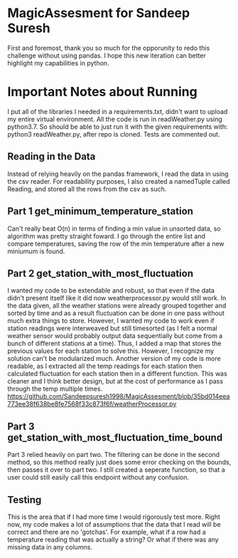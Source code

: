 # MagicAssesment for Sandeep Suresh

First and foremost, thank you so much for the opporunity to redo this challenge without using pandas. I hope this new iteration can better highlight my 
capabilities in python.

# Important Notes about Running
  I put all of the libraries I needed in a requirements.txt, didn't want to upload my entire virtual environment. All the code is run in
  readWeather.py using python3.7. So should be able to just run it with the given requirements with: python3 readWeather.py, after repo 
  is cloned. Tests are commented out.

## Reading in the Data
  Instead of relying heavily on the pandas framework, I read the data in using the csv reader. For readability purposes, I also created a
  namedTuple called Reading, and stored all the rows from the csv as such.

## Part 1 get_minimum_temperature_station
  Can't really beat O(n) in terms of finding a min value in unsorted data, so algorithm was pretty straight foward. I go through the entire
  list and compare temperatures, saving the row of the min temperature after a new miniumum is found. 

## Part 2 get_station_with_most_fluctuation
  I wanted my code to be extendable and robust, so that even if the data didn't present itself like it did now weatherprocessor.py would still work.
  In the data given, all the weather stations were already grouped together and sorted by time and as a result fluctuation can be done in one pass without
  much extra things to store. However, I wanted my code to work even if station readings were interweaved but still timesorted (as I felt a normal 
  weather sensor would probably output data sequentially but come from a bunch of different stations at a time). Thus, I added a map that stores the 
  previous values for each station to solve this. However, I recognize my solution can't be modularized much. Another version of my code is more readable,
  as I extracted all the temp readings for each station then calculated fluctuation for each station then in a different function. This was cleaner and I 
  think better design, but at the cost of performance as I pass through the temp multiple times.
  https://github.com/Sandeepsuresh1998/MagicAssesment/blob/35bd014eea773ee38f638be8fe7568f33c873f6f/weatherProcessor.py
  
## Part 3 get_station_with_most_fluctuation_time_bound
  Part 3 relied heavily on part two. The filtering can be done in the second method, so this method really just does some error checking on the bounds,
  then passes it over to part two. I still created a seperate function, so that a user could still easily call this endpoint without any confusion. 
  
## Testing
  This is the area that if I had more time I would rigorously test more. Right now, my code makes a lot of assumptions that the data that I read 
  will be correct and there are no 'gotchas'. For example, what if a row had a temperature reading that was actually a string? Or what if there
  was any missing data in any columns.
 
